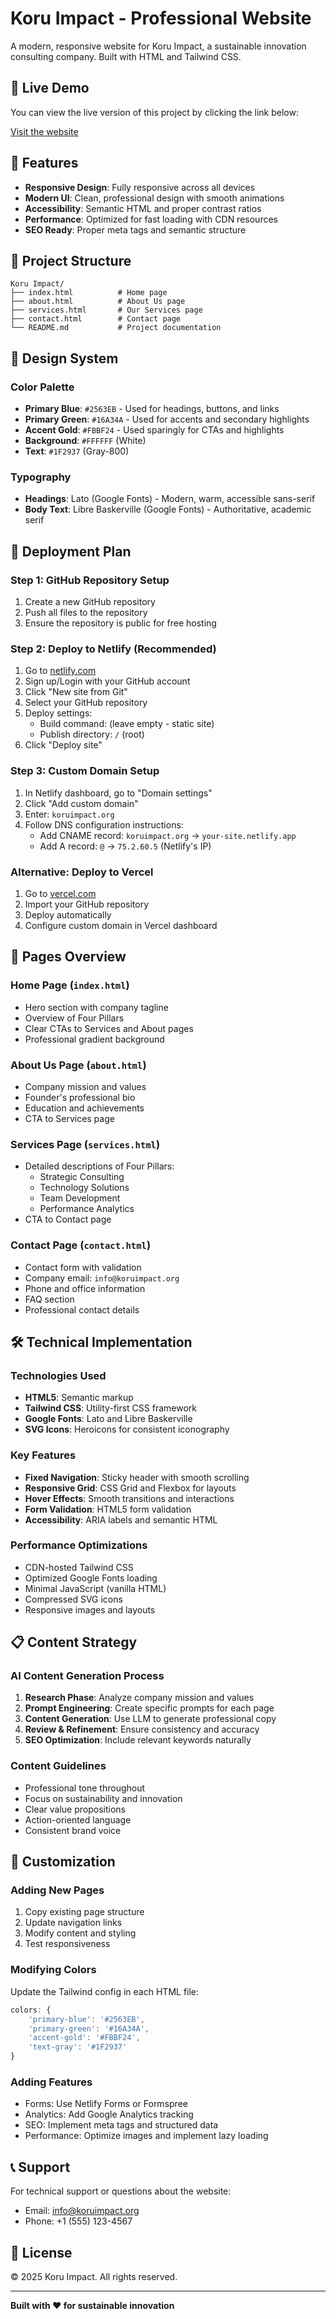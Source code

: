 # Koru Impact - Professional Website

A modern, responsive website for Koru Impact, a sustainable innovation consulting company. Built with HTML and Tailwind CSS.

## 🔗 Live Demo

You can view the live version of this project by clicking the link below:

[Visit the website](https://koru-impact.vercel.app)

## 🌟 Features

- **Responsive Design**: Fully responsive across all devices
- **Modern UI**: Clean, professional design with smooth animations
- **Accessibility**: Semantic HTML and proper contrast ratios
- **Performance**: Optimized for fast loading with CDN resources
- **SEO Ready**: Proper meta tags and semantic structure

## 📁 Project Structure

```
Koru Impact/
├── index.html          # Home page
├── about.html          # About Us page
├── services.html       # Our Services page
├── contact.html        # Contact page
└── README.md           # Project documentation
```

## 🎨 Design System

### Color Palette
- **Primary Blue**: `#2563EB` - Used for headings, buttons, and links
- **Primary Green**: `#16A34A` - Used for accents and secondary highlights
- **Accent Gold**: `#FBBF24` - Used sparingly for CTAs and highlights
- **Background**: `#FFFFFF` (White)
- **Text**: `#1F2937` (Gray-800)

### Typography
- **Headings**: Lato (Google Fonts) - Modern, warm, accessible sans-serif
- **Body Text**: Libre Baskerville (Google Fonts) - Authoritative, academic serif

## 🚀 Deployment Plan

### Step 1: GitHub Repository Setup
1. Create a new GitHub repository
2. Push all files to the repository
3. Ensure the repository is public for free hosting

### Step 2: Deploy to Netlify (Recommended)
1. Go to [netlify.com](https://netlify.com)
2. Sign up/Login with your GitHub account
3. Click "New site from Git"
4. Select your GitHub repository
5. Deploy settings:
   - Build command: (leave empty - static site)
   - Publish directory: `/` (root)
6. Click "Deploy site"

### Step 3: Custom Domain Setup
1. In Netlify dashboard, go to "Domain settings"
2. Click "Add custom domain"
3. Enter: `koruimpact.org`
4. Follow DNS configuration instructions:
   - Add CNAME record: `koruimpact.org` → `your-site.netlify.app`
   - Add A record: `@` → `75.2.60.5` (Netlify's IP)

### Alternative: Deploy to Vercel
1. Go to [vercel.com](https://vercel.com)
2. Import your GitHub repository
3. Deploy automatically
4. Configure custom domain in Vercel dashboard

## 📱 Pages Overview

### Home Page (`index.html`)
- Hero section with company tagline
- Overview of Four Pillars
- Clear CTAs to Services and About pages
- Professional gradient background

### About Us Page (`about.html`)
- Company mission and values
- Founder's professional bio
- Education and achievements
- CTA to Services page

### Services Page (`services.html`)
- Detailed descriptions of Four Pillars:
  - Strategic Consulting
  - Technology Solutions
  - Team Development
  - Performance Analytics
- CTA to Contact page

### Contact Page (`contact.html`)
- Contact form with validation
- Company email: `info@koruimpact.org`
- Phone and office information
- FAQ section
- Professional contact details

## 🛠 Technical Implementation

### Technologies Used
- **HTML5**: Semantic markup
- **Tailwind CSS**: Utility-first CSS framework
- **Google Fonts**: Lato and Libre Baskerville
- **SVG Icons**: Heroicons for consistent iconography

### Key Features
- **Fixed Navigation**: Sticky header with smooth scrolling
- **Responsive Grid**: CSS Grid and Flexbox for layouts
- **Hover Effects**: Smooth transitions and interactions
- **Form Validation**: HTML5 form validation
- **Accessibility**: ARIA labels and semantic HTML

### Performance Optimizations
- CDN-hosted Tailwind CSS
- Optimized Google Fonts loading
- Minimal JavaScript (vanilla HTML)
- Compressed SVG icons
- Responsive images and layouts

## 📋 Content Strategy

### AI Content Generation Process
1. **Research Phase**: Analyze company mission and values
2. **Prompt Engineering**: Create specific prompts for each page
3. **Content Generation**: Use LLM to generate professional copy
4. **Review & Refinement**: Ensure consistency and accuracy
5. **SEO Optimization**: Include relevant keywords naturally

### Content Guidelines
- Professional tone throughout
- Focus on sustainability and innovation
- Clear value propositions
- Action-oriented language
- Consistent brand voice

## 🔧 Customization

### Adding New Pages
1. Copy existing page structure
2. Update navigation links
3. Modify content and styling
4. Test responsiveness

### Modifying Colors
Update the Tailwind config in each HTML file:
```javascript
colors: {
    'primary-blue': '#2563EB',
    'primary-green': '#16A34A',
    'accent-gold': '#FBBF24',
    'text-gray': '#1F2937'
}
```

### Adding Features
- Forms: Use Netlify Forms or Formspree
- Analytics: Add Google Analytics tracking
- SEO: Implement meta tags and structured data
- Performance: Optimize images and implement lazy loading

## 📞 Support

For technical support or questions about the website:
- Email: info@koruimpact.org
- Phone: +1 (555) 123-4567

## 📄 License

© 2025 Koru Impact. All rights reserved.

---

**Built with ❤️ for sustainable innovation** 
